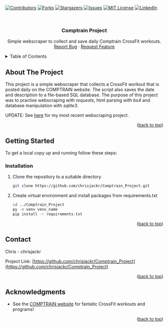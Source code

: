<div id="top"></div>
<!--
*** Thanks for checking out the Best-README-Template. If you have a suggestion
*** that would make this better, please fork the repo and create a pull request
*** or simply open an issue with the tag "enhancement".
*** Don't forget to give the project a star!
*** Thanks again! Now go create something AMAZING! :D
-->



<!-- PROJECT SHIELDS -->
<!--
*** I'm using markdown "reference style" links for readability.
*** Reference links are enclosed in brackets [ ] instead of parentheses ( ).
*** See the bottom of this document for the declaration of the reference variables
*** for contributors-url, forks-url, etc. This is an optional, concise syntax you may use.
*** https://www.markdownguide.org/basic-syntax/#reference-style-links
-->
[![Contributors][contributors-shield]][contributors-url]
[![Forks][forks-shield]][forks-url]
[![Stargazers][stars-shield]][stars-url]
[![Issues][issues-shield]][issues-url]
[![MIT License][license-shield]][license-url]
[![LinkedIn][linkedin-shield]][linkedin-url]



<!-- PROJECT LOGO -->
<br />
<!--
<div align="center">
  <a href="https://github.com/chrisjackr/Comptrain_Project">
    <img src="images/logo.png" alt="Logo" width="80" height="80">
  </a>
-->

<h3 align="center">Comptrain Project</h3>

  <p align="center">
    Simple webscraper to collect and save daily Comptrain CrossFit workouts.
    <!--
    <br />
    <a href="https://github.com/chrisjackr/Comptrain_Project"><strong>Explore the docs »</strong></a>
    <br />
-->
    <br />
    <!--
    <a href="https://github.com/chrisjackr/Comptrain_Project">View Demo</a>
    ·
    -->
    <a href="https://github.com/chrisjackr/Comptrain_Project/issues">Report Bug</a>
    ·
    <a href="https://github.com/chrisjackr/Comptrain_Project/issues">Request Feature</a>
  </p>
</div>



<!-- TABLE OF CONTENTS -->
<details>
  <summary>Table of Contents</summary>
  <ol>
    <li>
      <a href="#about-the-project">About The Project</a>
    </li>
    <li>
      <a href="#getting-started">Getting Started</a>
      <ul>
        <!--<li><a href="#prerequisites">Prerequisites</a></li>-->
        <li><a href="#installation">Installation</a></li>
      </ul>
    </li>
    <!--<li><a href="#usage">Usage</a></li>-->
    <!--<li><a href="#roadmap">Roadmap</a></li>-->
    <!--<li><a href="#contributing">Contributing</a></li>-->
    <!--<li><a href="#license">License</a></li>-->
    <li><a href="#contact">Contact</a></li>
    <li><a href="#acknowledgments">Acknowledgments</a></li>
  </ol>
</details>



<!-- ABOUT THE PROJECT -->
## About The Project

<!--[![Product Name Screen Shot][product-screenshot]](https://example.com)-->

This project is a simple webscraper that collects a CrossFit workout that is posted daily on the COMPTRAIN website. The script also saves the date and description to a file-based SQL database. The purpose of this project was to practise webscraping with _requests_, html parsing with _bs4_ and database manipulation with _sqlite3_. 

UPDATE:   See <a href="https://github.com/chrisjackr/Comptrain_Project">here</a> for my most recent webscraping project.

<p align="right">(<a href="#top">back to top</a>)</p>





<!-- GETTING STARTED -->
## Getting Started

To get a local copy up and running follow these steps:

<!--
### Prerequisites

This is an example of how to list things you need to use the software and how to install them.
* npm
  ```sh
  npm install npm@latest -g
  ```
-->

### Installation

1. Clone the repository to a suitable directory
   ```sh
   git clone https://github.com/chrisjackr/Comptrain_Project.git
   ```
2. Create virtual environment and install packages from requirements.txt
   ```sh
   cd ../Comptrain_Project
   py -m venv venv_name
   pip install -r requirements.txt
   ```

<p align="right">(<a href="#top">back to top</a>)</p>



<!-- USAGE EXAMPLES 
## Usage

Use this space to show useful examples of how a project can be used. Additional screenshots, code examples and demos work well in this space. You may also link to more resources.

<p align="right">(<a href="#top">back to top</a>)</p>
-->


<!-- ROADMAP 
## Roadmap

- [] Feature 1
- [] Feature 2
- [] Feature 3
    - [] Nested Feature

See the [open issues](https://github.com/chrisjackr/Comptrain_Project/issues) for a full list of proposed features (and known issues).

<p align="right">(<a href="#top">back to top</a>)</p>
-->


<!-- CONTRIBUTING 
## Contributing

Contributions are what make the open source community such an amazing place to learn, inspire, and create. Any contributions you make are **greatly appreciated**.

If you have a suggestion that would make this better, please fork the repo and create a pull request. You can also simply open an issue with the tag "enhancement".
Don't forget to give the project a star! Thanks again!

1. Fork the Project
2. Create your Feature Branch (`git checkout -b feature/AmazingFeature`)
3. Commit your Changes (`git commit -m 'Add some AmazingFeature'`)
4. Push to the Branch (`git push origin feature/AmazingFeature`)
5. Open a Pull Request

<p align="right">(<a href="#top">back to top</a>)</p>
-->


<!-- LICENSE 
## License

Distributed under the MIT License. See `LICENSE.txt` for more information.

<p align="right">(<a href="#top">back to top</a>)</p>
-->


<!-- CONTACT -->
## Contact

Chris - chrisjackr

Project Link: [https://github.com/chrisjackr/Comptrain_Project](https://github.com/chrisjackr/Comptrain_Project)

<p align="right">(<a href="#top">back to top</a>)</p>



<!-- ACKNOWLEDGMENTS -->
## Acknowledgments

* []() See the <a href="https://comptrain.co/">COMPTRAIN website</a> for fantatic CrossFit workouts and programs!


<p align="right">(<a href="#top">back to top</a>)</p>



<!-- MARKDOWN LINKS & IMAGES -->
<!-- https://www.markdownguide.org/basic-syntax/#reference-style-links -->
[contributors-shield]: https://img.shields.io/github/contributors/chrisjackr/Comptrain_Project.svg?style=for-the-badge
[contributors-url]: https://github.com/chrisjackr/Comptrain_Project/graphs/contributors
[forks-shield]: https://img.shields.io/github/forks/chrisjackr/Comptrain_Project.svg?style=for-the-badge
[forks-url]: https://github.com/chrisjackr/Comptrain_Project/network/members
[stars-shield]: https://img.shields.io/github/stars/chrisjackr/Comptrain_Project.svg?style=for-the-badge
[stars-url]: https://github.com/chrisjackr/Comptrain_Project/stargazers
[issues-shield]: https://img.shields.io/github/issues/chrisjackr/Comptrain_Project.svg?style=for-the-badge
[issues-url]: https://github.com/chrisjackr/Comptrain_Project/issues
[license-shield]: https://img.shields.io/github/license/chrisjackr/Comptrain_Project.svg?style=for-the-badge
[license-url]: https://github.com/chrisjackr/Comptrain_Project/blob/master/LICENSE.txt
[linkedin-shield]: https://img.shields.io/badge/-LinkedIn-black.svg?style=for-the-badge&logo=linkedin&colorB=555
[linkedin-url]: https://linkedin.com/in/linkedin_username
[product-screenshot]: images/screenshot.png
